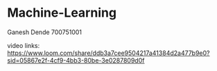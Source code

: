 # Machine-Learning

Ganesh Dende
700751001

video links:
https://www.loom.com/share/ddb3a7cee9504217a41384d2a477b9e0?sid=05867e2f-4cf9-4bb3-80be-3e0287809d0f

